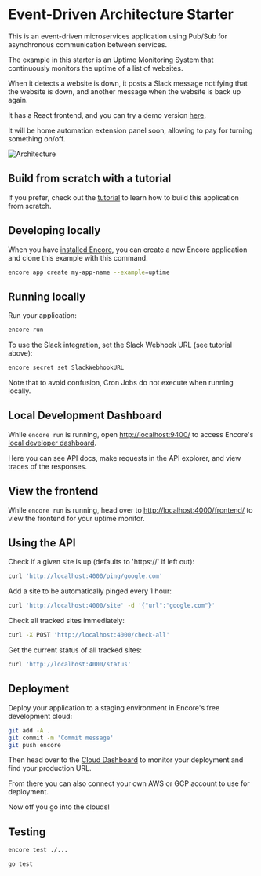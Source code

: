 # Event-Driven Architecture Starter

This is an event-driven microservices application using Pub/Sub for asynchronous communication between services.

The example in this starter is an Uptime Monitoring System that continuously monitors the uptime of a list of websites. 

When it detects a website is down, it posts a Slack message notifying that the website is down, and another message when the website is back up again.

It has a React frontend, and you can try a demo version [here](https://uptime.encore.build/).

It will be home automation extension panel soon, allowing to pay for turning something on/off.

![Architecture](https://encore.dev/assets/tutorials/uptime/encore-flow.png)


## Build from scratch with a tutorial

If you prefer, check out the [tutorial](https://encore.dev/docs/tutorials/uptime) to learn how to build this application from scratch.

## Developing locally

When you have [installed Encore](https://encore.dev/docs/install), you can create a new Encore application and clone this example with this command.

```bash
encore app create my-app-name --example=uptime
```

## Running locally

Run your application:
```bash
encore run
```
To use the Slack integration, set the Slack Webhook URL (see tutorial above):
```bash
encore secret set SlackWebhookURL
```

Note that to avoid confusion, Cron Jobs do not execute when running locally.

## Local Development Dashboard

While `encore run` is running, open <http://localhost:9400/> to access Encore's [local developer dashboard](https://encore.dev/docs/observability/dev-dash).

Here you can see API docs, make requests in the API explorer, and view traces of the responses.

## View the frontend

While `encore run` is running, head over to <http://localhost:4000/frontend/> to view the frontend for your uptime monitor.

## Using the API

Check if a given site is up (defaults to 'https://' if left out):
```bash
curl 'http://localhost:4000/ping/google.com'
```

Add a site to be automatically pinged every 1 hour:
```bash
curl 'http://localhost:4000/site' -d '{"url":"google.com"}'
```

Check all tracked sites immediately:
```bash
curl -X POST 'http://localhost:4000/check-all'
```

Get the current status of all tracked sites:
```bash
curl 'http://localhost:4000/status'
```

## Deployment

Deploy your application to a staging environment in Encore's free development cloud:

```bash
git add -A .
git commit -m 'Commit message'
git push encore
```

Then head over to the [Cloud Dashboard](https://app.encore.dev) to monitor your deployment and find your production URL.

From there you can also connect your own AWS or GCP account to use for deployment.

Now off you go into the clouds!

## Testing

```bash
encore test ./...
```

```bash
go test
```
